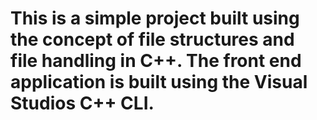 # This is a simple project built using the concept of file structures and file handling in C++. The front end application is built using the Visual Studios C++ CLI.
